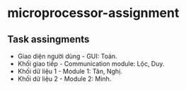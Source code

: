# microprocessor-assignment
## Task assingments
- Giao diện người dùng - GUI: Toản.
- Khối giao tiếp - Communication module: Lộc, Duy.
- Khối dữ liệu 1 - Module 1: Tân, Nghị.
- Khối dữ liệu 2 - Module 2: Minh.
